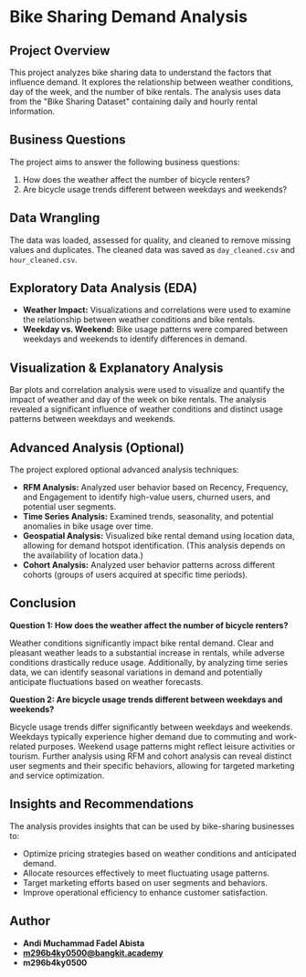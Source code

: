   # Bike Sharing Demand Analysis

## Project Overview

This project analyzes bike sharing data to understand the factors that influence demand. It explores the relationship between weather conditions, day of the week, and the number of bike rentals. The analysis uses data from the "Bike Sharing Dataset" containing daily and hourly rental information.

## Business Questions

The project aims to answer the following business questions:

1. How does the weather affect the number of bicycle renters?
2. Are bicycle usage trends different between weekdays and weekends?

## Data Wrangling

The data was loaded, assessed for quality, and cleaned to remove missing values and duplicates. The cleaned data was saved as `day_cleaned.csv` and `hour_cleaned.csv`.

## Exploratory Data Analysis (EDA)

* **Weather Impact:** Visualizations and correlations were used to examine the relationship between weather conditions and bike rentals.
* **Weekday vs. Weekend:** Bike usage patterns were compared between weekdays and weekends to identify differences in demand.

## Visualization & Explanatory Analysis

Bar plots and correlation analysis were used to visualize and quantify the impact of weather and day of the week on bike rentals. The analysis revealed a significant influence of weather conditions and distinct usage patterns between weekdays and weekends.

## Advanced Analysis (Optional)

The project explored optional advanced analysis techniques:

* **RFM Analysis:** Analyzed user behavior based on Recency, Frequency, and Engagement to identify high-value users, churned users, and potential user segments.
* **Time Series Analysis:** Examined trends, seasonality, and potential anomalies in bike usage over time.
* **Geospatial Analysis:** Visualized bike rental demand using location data, allowing for demand hotspot identification.  (This analysis depends on the availability of location data.)
* **Cohort Analysis:**  Analyzed user behavior patterns across different cohorts (groups of users acquired at specific time periods).  

## Conclusion

**Question 1: How does the weather affect the number of bicycle renters?**

Weather conditions significantly impact bike rental demand. Clear and pleasant weather leads to a substantial increase in rentals, while adverse conditions drastically reduce usage. Additionally, by analyzing time series data, we can identify seasonal variations in demand and potentially anticipate fluctuations based on weather forecasts.  

**Question 2: Are bicycle usage trends different between weekdays and weekends?**

Bicycle usage trends differ significantly between weekdays and weekends. Weekdays typically experience higher demand due to commuting and work-related purposes. Weekend usage patterns might reflect leisure activities or tourism.  Further analysis using RFM and cohort analysis can reveal distinct user segments and their specific behaviors, allowing for targeted marketing and service optimization.

## Insights and Recommendations

The analysis provides insights that can be used by bike-sharing businesses to:

* Optimize pricing strategies based on weather conditions and anticipated demand.
* Allocate resources effectively to meet fluctuating usage patterns.
* Target marketing efforts based on user segments and behaviors.
* Improve operational efficiency to enhance customer satisfaction.

## Author

* **Andi Muchammad Fadel Abista**
* **m296b4ky0500@bangkit.academy**
* **m296b4ky0500**
